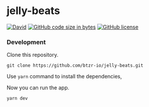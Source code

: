 # jelly-beats

[![David](https://img.shields.io/david/btzr-io/jelly-beats.svg?style=flat-square)](https://david-dm.org/btzr-io/jelly-beats)
[![GitHub code size in bytes](https://img.shields.io/github/repo-size/btzr-io/jelly-beats.svg?style=flat-square)](https://github.com/btzr-io/electron-preact-app)
[![GitHub license](https://img.shields.io/github/license/btzr-io/jelly-beats.svg?style=flat-square)](https://github.com/btzr-io/electron-preact-app/blob/master/LICENSE)

### Development

Clone this repository.

```Shell
git clone https://github.com/btzr-io/jelly-beats.git
```

Use `yarn` command to install the dependencies,

Now you can run the app.

```Shell
yarn dev
```
